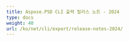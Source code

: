 ```yaml
---
title: Aspose.PSD CLI 출력 릴리스 노트 - 2024
type: docs
weight: 40
url: /ko/net/cli/export/release-notes-2024/
---
```


